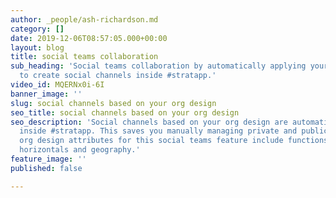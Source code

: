 ```yaml
---
author: _people/ash-richardson.md
category: []
date: 2019-12-06T08:57:05.000+00:00
layout: blog
title: social teams collaboration
sub_heading: 'Social teams collaboration by automatically applying your org design
  to create social channels inside #stratapp.'
video_id: MQERNx0i-6I
banner_image: ''
slug: social channels based on your org design
seo_title: social channels based on your org design
seo_description: 'Social channels based on your org design are automatically created
  inside #stratapp. This saves you manually managing private and public groups. The
  org design attributes for this social teams feature include functions, verticals,
  horizontals and geography.'
feature_image: ''
published: false

---
```

